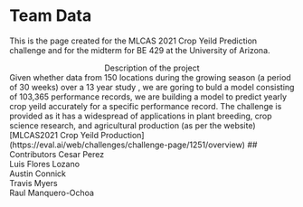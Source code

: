 
# Team Data
This is the page created for the MLCAS 2021 Crop Yeild Prediction challenge and for the midterm for BE 429 at the University of Arizona.


<center>
 Description of the project
</center>
Given whether data from 150 locations during the growing season (a period of 30 weeks) over a 13 year study , we are goring to buld a model consisting
of 103,365 performance records, we are building a model to predict yearly crop yeild accurately for a specific performance record. The challenge is provided as it has a widespread of applications in plant breeding, crop science research, and agricultural production (as per the website)
[MLCAS2021 Crop Yeild Production] (https://eval.ai/web/challenges/challenge-page/1251/overview)
## Contributors
Cesar Perez<br>
Luis Flores Lozano<br>
Austin Connick<br>
Travis Myers<br>
Raul Manquero-Ochoa
 

